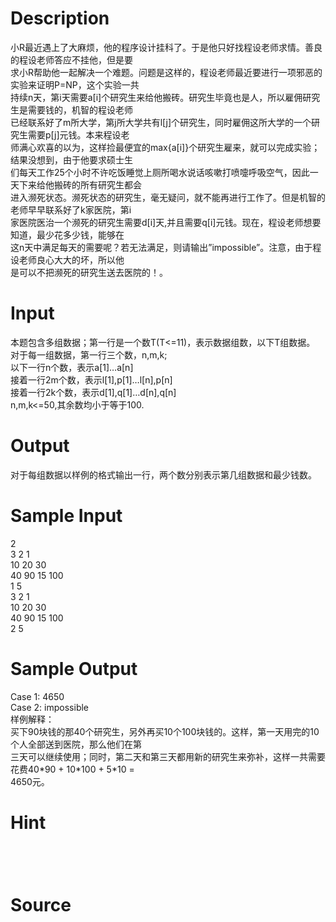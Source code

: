 
# Description

<div class="content"><div>小R最近遇上了大麻烦，他的程序设计挂科了。于是他只好找程设老师求情。善良的程设老师答应不挂他，但是要</div>
<div>求小R帮助他一起解决一个难题。问题是这样的，程设老师最近要进行一项邪恶的实验来证明P=NP，这个实验一共</div>
<div>持续n天，第i天需要a[i]个研究生来给他搬砖。研究生毕竟也是人，所以雇佣研究生是需要钱的，机智的程设老师</div>
<div>已经联系好了m所大学，第j所大学共有l[j]个研究生，同时雇佣这所大学的一个研究生需要p[j]元钱。本来程设老</div>
<div>师满心欢喜的以为，这样捡最便宜的max{a[i]}个研究生雇来，就可以完成实验；结果没想到，由于他要求硕士生</div>
<div>们每天工作25个小时不许吃饭睡觉上厕所喝水说话咳嗽打喷嚏呼吸空气，因此一天下来给他搬砖的所有研究生都会</div>
<div>进入濒死状态。濒死状态的研究生，毫无疑问，就不能再进行工作了。但是机智的老师早早联系好了k家医院，第i</div>
<div>家医院医治一个濒死的研究生需要d[i]天,并且需要q[i]元钱。现在，程设老师想要知道，最少花多少钱，能够在</div>
<div>这n天中满足每天的需要呢？若无法满足，则请输出”impossible”。注意，由于程设老师良心大大的坏，所以他</div>
<div>是可以不把濒死的研究生送去医院的！。</div></div>

# Input

<div class="content"><div>本题包含多组数据；第一行是一个数T(T&lt;=11)，表示数据组数，以下T组数据。</div>
<div>对于每一组数据，第一行三个数，n,m,k;</div>
<div>以下一行n个数，表示a[1]…a[n]</div>
<div>接着一行2m个数，表示l[1],p[1]…l[n],p[n]</div>
<div>接着一行2k个数，表示d[1],q[1]…d[n],q[n]</div>
<div>n,m,k&lt;=50,其余数均小于等于100.</div></div>

# Output

<div class="content"><p>对于每组数据以样例的格式输出一行，两个数分别表示第几组数据和最少钱数。</p></div>

# Sample Input

<div class="content"><span class="sampledata">2<br/>
3 2 1<br/>
10 20 30<br/>
40 90 15 100<br/>
1 5<br/>
3 2 1<br/>
10 20 30<br/>
40 90 15 100<br/>
2 5</span></div>

# Sample Output

<div class="content"><span class="sampledata">Case 1: 4650<br/>
Case 2: impossible<br/>
样例解释：<br/>
买下90块钱的那40个研究生，另外再买10个100块钱的。这样，第一天用完的10个人全部送到医院，那么他们在第<br/>
三天可以继续使用；同时，第二天和第三天都用新的研究生来弥补，这样一共需要花费40*90 + 10*100 + 5*10 = <br/>
4650元。</span></div>

# Hint

<div class="content"><p></p><p><span style="font-size: medium"><br/><br/>
</span></p><p></p></div>

# Source

<div class="content"><p><a href="problemset.php?search="></a></p></div>

